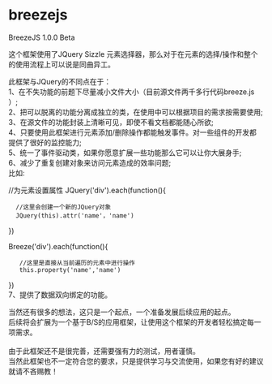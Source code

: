 # breezejs
BreezeJS 1.0.0 Beta

这个框架使用了JQuery Sizzle 元素选择器，那么对于在元素的选择/操作和整个的使用流程上可以说是同曲异工。

此框架与JQuery的不同点在于：<br/>
1、在不失功能的前题下尽量减小文件大小（目前源文件两千多行代码breeze.js ）;<br/>
2、把可以脱离的功能分离成独立的类，在使用中可以根据项目的需求按需要使用;<br/>
3、在源文件的功能封装上清晰可见，即使不看文档都能随心所欲;<br/>
4、只要使用此框架进行元素添加/删除操作都能触发事件。对一些组件的开发都提供了很好的监控能力;<br/>
5、统一了事件驱动类，如果你愿意扩展一些功能那么它可以让你大展身手;<br/>
6、减少了重复创建对象来访问元素造成的效率问题;<br/>
   比如:<br/>
   
   //为元素设置属性
   JQuery('div').each(function(){
   
      //这里会创建一个新的JQuery对象
      JQuery(this).attr('name'，'name')
   })
   
   Breeze('div').each(function(){
   
       //这里是直接从当前遍历的元素中进行操作
       this.property('name','name')
   })<br/>
7、提供了数据双向绑定的功能。<br/>
   
当然还有很多的想法，这只是一个起点，一个准备发展后续应用的起点。<br/>
后续将会扩展为一个基于B/S的应用框架，让使用这个框架的开发者轻松搞定每一项需求。<br/>
<br/>
由于此框架还不是很完善，还需要强有力的测试，用者谨慎。<br/>
当然此框架也不一定符合您的要求，只是提供学习与交流使用，如果您有好的建议就请不吝赐教！<br/>



